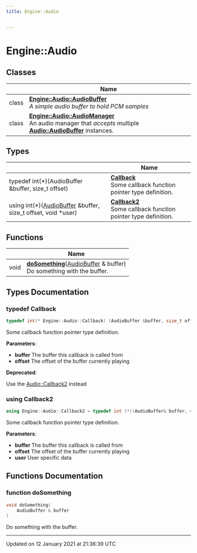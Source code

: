 ```yaml
---
title: Engine::Audio


---
```


# Engine::Audio










## Classes

|                | Name           |
| -------------- | -------------- |
| class | **[Engine::Audio::AudioBuffer](/Classes/classEngine_1_1Audio_1_1AudioBuffer.md)** <br>_A simple audio buffer to hold PCM samples_ |
| class | **[Engine::Audio::AudioManager](/Classes/classEngine_1_1Audio_1_1AudioManager.md)** <br>An audio manager that _accepts_ multiple **[Audio::AudioBuffer](/Classes/classEngine_1_1Audio_1_1AudioBuffer.md)** instances.  |

## Types

|                | Name           |
| -------------- | -------------- |
| typedef int(*)(AudioBuffer &buffer, size_t offset) | **[Callback](/Namespaces/namespaceEngine_1_1Audio.md#typedef-callback)** <br>Some callback function pointer type definition.  |
| using int(*)([AudioBuffer](/Classes/classEngine_1_1Audio_1_1AudioBuffer.md) &buffer, size_t offset, void *user) | **[Callback2](/Namespaces/namespaceEngine_1_1Audio.md#using-callback2)** <br>Some callback function pointer type definition.  |



## Functions

|                | Name           |
| -------------- | -------------- |
| void | **[doSomething](/Namespaces/namespaceEngine_1_1Audio.md#function-dosomething)**([AudioBuffer](/Classes/classEngine_1_1Audio_1_1AudioBuffer.md) & buffer) <br>Do something with the buffer.  |







## Types Documentation

### typedef Callback

```cpp
typedef int(* Engine::Audio::Callback) (AudioBuffer &buffer, size_t offset);
```

Some callback function pointer type definition. 

**Parameters**: 

  * **buffer** The buffer this callback is called from 
  * **offset** The offset of the buffer currently playing 





**Deprecated**: 

Use the [Audio::Callback2](/Namespaces/namespaceEngine_1_1Audio.md#using-callback2) instead 























### using Callback2

```cpp
using Engine::Audio::Callback2 = typedef int (*)(AudioBuffer& buffer, size_t offset, void* user);
```

Some callback function pointer type definition. 

**Parameters**: 

  * **buffer** The buffer this callback is called from 
  * **offset** The offset of the buffer currently playing 
  * **user** User specific data 





























## Functions Documentation

### function doSomething

```cpp
void doSomething(
    AudioBuffer & buffer
)
```

Do something with the buffer. 
































-------------------------------

Updated on 12 January 2021 at 21:36:39 UTC